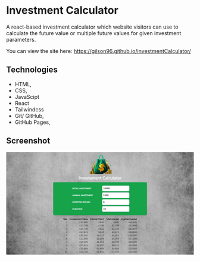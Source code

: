 # Investment Calculator

A react-based investment calculator which website visitors can use to calculate the future value or multiple future values for given investment parameters.

You can view the site here: https://gilson96.github.io/investmentCalculator/

## Technologies
- HTML, 
- CSS,
- JavaScipt
- React
- Tailwindcss
- Git/ GitHub,
- GitHub Pages,

## Screenshot
![Wireframe](https://github.com/Gilson96/investmentCalculator/blob/master/src/assets/investment.png)


